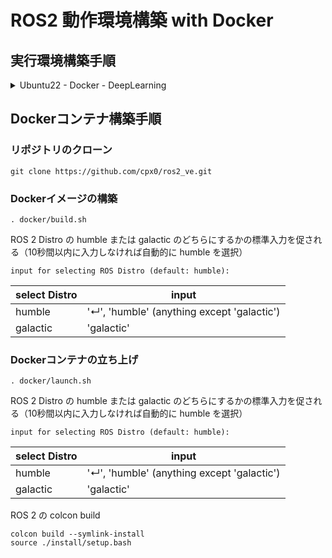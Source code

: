 # ROS2 動作環境構築 with Docker

## 実行環境構築手順

<details>

<summary>Ubuntu22 - Docker - DeepLearning</summary>

## 1. Ubuntu 22.04 LTS (Jammy Jellyfish) インストール

Ubuntuを入れるとしても、Windowsも残しておく必要がある場合が多いと思いますので、ここではWindowsとUbuntuのデュアルブート手順を示します。ただし、GPGPUを安心/安全に実行するためにも、UEFIを利用したパーティション分割によるDual Bootではなく、ブートデバイスを2つのディスクに物理的に分けた状態でのDual Bootとなります。

### 1.1. Ubuntu 22.04 LTS起動用LiveUSB作成

最低4GB以上のUSBフラッシュドライブを用意してください。また、LiveUSBにするにはドライブ全体をフォーマットしなければいけないので、フォーマット以前のドライブ内データはすべて消去されることにご注意ください。
以下のリンクから[ubuntu-22.04.1-desktop-amd64.iso](https://ubuntu.com/download/desktop/thank-you?version=22.04.1&architecture=amd64)をダウンロードしてください。
[ubuntu - Download Ubuntu Desktop](https://ubuntu.com/download/desktop)

LiveUSBを作成するツールとしては、Windowsだとダウンロードのみでインストールせずに使える[Rufus](https://rufus.ie/ja/)（ダウンロードした実行ファイルを開けば使用可能）、Ubuntuではデフォルトで使えるディスクイメージライター（英語名は[Startup Disk Creator](https://ubuntu.com/tutorials/create-a-usb-stick-on-ubuntu#3-launch-startup-disk-creator)？）がおすすめです。

<img src="https://rufus.ie/pics/screenshot1_ja.png" width=50% height=50% alt="Rufus起動イメージ">

### 1.2. デスクトップPCの準備

今回は別のSSDを用意してデュアルブートを行うため、パーティションは分割しません。
UEFI(BIOS)の設定を行えばそのままWindowsのブートドライブが繋がった状態でUbuntuを新たに別のドライブに入れることもできますが、パーティション分割操作をミスするとWindowsのドライブに書き込んでしまう可能性があるので、Ubuntuを入れるドライブ以外はすべて物理的に外して作業することをお勧めします。
UEFIの設定を行い、USBからブートできるようになったら再起動してUbuntuのインストールに入ります。

### 1.3. Ubuntu 22.04 LTSのインストール

Ubuntuを入れるドライブ以外はすべて物理的に外した状態で[ubuntu - Install Ubuntu desktop](https://ubuntu.com/tutorials/install-ubuntu-desktop)の手順に従ってインストールしていきます。

以上でUbuntuのインストールが終わり、Ubuntuの利用が可能となります。
ひとまず、Ubuntu起動後にターミナル（端末）を開いて（`Alt`+`Ctrl`+`T`）、以下コマンドでレジストリを更新しておきましょう。

```terminal:terminal
sudo apt update
```

### 1.4. GRUBの設定

この時点でWindowsのブートドライブをつなぎ直しても大丈夫です。どちらのOSを起動するかはブートローダーによります。
起動するOSを変更するにはUEFIから起動するドライブを変更することもできますが、UbuntuではGRUBを用いて起動するOSを変更できます。
インストールしたデフォルトの状態ではGRUBがWindowsを認識できず、必ずUbuntuが起動してしまいます。理由としては`/boot/grub/grub.cfg`にWindowsの記述がないため、自動的にUbuntuが立ち上がってしまいます。

そこで、まずデバイス上の他の起動可能なOSを検出できるように、`GRUB_DISABLED_OS_PROBER=false`を`/etc/default/grub`に追記してGRUBにてOS-Proberが使えるようにします。

```terminal:terminal
sudo vi /etc/default/grub
```

viの使い方は[2.1.b.a. コマンドモードのみ](https://qiita.com/cpx/items/8069cb7c9896e16febcf#21ba-%E3%82%B3%E3%83%9E%E3%83%B3%E3%83%89%E3%83%A2%E3%83%BC%E3%83%89%E3%81%AE%E3%81%BF)近辺をご参照ください。

```terminal:/etc/default/grub
# If you change this file, run 'update-grub' afterwards to update
# 省略
# ...
GRUB_CMDLINE_LINUX_DEFAULT="quiet splash"
GRUB_CMDLINE_LINUX=""
GRUB_DISABLE_OS_PROBER=false

# Uncomment to enable BadRAM filtering, modify to suit your needs
# 省略
# ...
```

次にGRUBがWindowsを認識できるようにターミナルで以下を実行します。

```terminal:terminal
sudo update-grub
```

```terminal:output
Sourcing file `/etc/default/grub'
Sourcing file `/etc/default/grub.d/init-select.cfg'
Generating grub configuration file ...
Found linux image: /boot/vmlinuz-5.19.0-32-generic
Found initrd image: /boot/initrd.img-5.19.0-32-generic
Found linux image: /boot/vmlinuz-5.15.0-43-generic
Found initrd image: /boot/initrd.img-5.15.0-43-generic
Memtest86+ needs a 16-bit boot, that is not available on EFI, exiting
Warning: os-prober will be executed to detect other bootable partitions.
Its output will be used to detect bootable binaries on them and create new boot entries.
Found Windows Boot Manager on /dev/nvme*****@/efi/Microsoft/Boot/bootmgfw.efi
Adding boot menu entry for UEFI Firmware Settings ...
done
```

Windowsが入っているドライブも挿入されていれば、上記のようにWindows Boot Managerを他のbootable partitionとして検出できると思います。（`*`にて一部情報を伏せています。）
他にも`/boot/grub/grub.cfg`にWindowsの情報が追記されていることを確認できると思います。

```terminal:terminal
grep windows /boot/grub/grub.cfg
```

```terminal:output
menuentry 'Windows Boot Manager (on /dev/nvme*****)' --class windows --class os $menuentry_id_option 'osprober-efi-EA6B-5F8E' {
```

## 2. NVIDIA driverインストール

NVIDIA driverのインストールでは大まかに以下の2つの方法に分かれると思います。

* UEFIのSecure Bootを無効化してから、インストール作業開始
* UEFIのSecure Bootを有効化したまま、Machine Owner Keyリストにバイナリの署名鍵を登録してインストール

Secure Bootを無効化している前提の記事をよく見かけるので、ここではSecure Bootを有効化したままMOKを登録してインストールする手順を示します。

### 2.1. UbuntuデフォルトグラフィックドライバーのNouveauを無効化（GUI or CLI）

UbuntuではデフォルトでNouveau driverがロードされているので、NVIDIA driverインストール前に無効化しておく必要があります。
無効化の方法が2パターンあるのでお好きな方で無効化してください。

#### 2.1.a. GUI(Graphical User Interface)でのNouveau無効化

「設定」＞「このシステムについて」＞「グラフィック」でドライバーを確認してください。
上記画像ではすでにNVIDIA driverをインストール済みですが、Ubuntuインストール後のデフォルトは"NV132"のようなNouveau driverが有効化されていると思います。

<img src="https://qiita-image-store.s3.ap-northeast-1.amazonaws.com/0/765592/fccf1c3a-575e-aefe-7dab-dedabae7bc9b.png" alt="Screenshot from 2023-02-10 15-21-32.png">

上記で有効化グラフィックドライバーを確認後、「ソフトウェアとアップデート」＞「追加のドライバー」がおそらくいちばん下の「X.Org X server -- Nouveau display driverをxserver-xorg-video-nouveauから使用します（オープンソース）」が選択されていると思いますので、「NVIDIA driver metapackageをnvidia-driver-***から使用します（プロプライエタリ）」を選択して「変更の適用(A)」をクリックしてください。

<img src="https://qiita-image-store.s3.ap-northeast-1.amazonaws.com/0/765592/badbe0ec-d519-81f9-4b45-dd0361ac6853.png" alt="Screenshot from 2023-02-10 15-17-55.png">

上記操作完了後におそらく再起動を求められると思いますので、再起動を実施してください。

```terminal:terminal
reboot
```

#### 2.1.b. CLI(Command-Line Interface)でのNouveau無効化

sudoユーザーで各コマンドを実施してください。
（もちろんrootユーザーでも大丈夫です。その場合は`sudo`の枕詞は不要です。）

```terminal:terminal
lsmod | grep nouveau
```

```terminal:output
nouveau              2306048  1
mxm_wmi                16384  1 nouveau
i2c_algo_bit           16384  1 nouveau
drm_ttm_helper         16384  1 nouveau
ttm                    86016  2 drm_ttm_helper,nouveau
drm_kms_helper        311296  1 nouveau
drm                   622592  5 drm_kms_helper,drm_ttm_helper,ttm,nouveau
video                  61440  1 nouveau
wmi                    32768  2 mxm_wmi,nouveau
```

テキストエディタで`/etc/modprobe.d/blacklist-nouveau.conf`を編集します。

```terminal:terminal
sudo vi /etc/modprobe.d/blacklist-nouveau.conf
```

おそらく新規作成となるはずです。

```conf:/etc/modprobe.d/blacklist-nouveau.conf
# 最終行に追記 (ファイルがない場合は新規作成)
blacklist nouveau
options nouveau modeset=0
```

ここでのviの使い方としては、事前に上追記内容を事前にコピーしておき、以下a,bどちらかの手順でキー操作を実施ください。

##### 2.1.b.a. コマンドモードのみ

1. `Shift`+`Ctrl`+`V`でペースト
1. `:`でコマンドモードの入力待ち状態
1. `wq`で上書き保存＋vi終了
1. `Enter(Return)`でコマンド実行

##### 2.1.b.b. 挿入モード＋コマンドモード

1. `i`で挿入モードへ移行
1. `Shift`+`Ctrl`+`V`でペースト
1. `Esc`でコマンドモードへ移行
1. `:`でコマンドモードの入力待ち状態
1. `wq`で上書き保存＋vi終了
1. `Enter(Return)`でコマンド実行

initramfsを再生成します。
initramfsについての説明は、[こちら](https://zenn.dev/miwarin/articles/d9cc9fbc227c53#initramfs-%E3%81%A8%E3%81%AF)の記事がわかりやすかったです。

```terminal:terminal
sudo update-initramfs -u
```

initramfsのupdate反映のために再起動します。

```terminal:terminal
reboot
```

### 2.2. NVIDIA driverインストール

搭載グラフィックカードに対応するドライバーを確認します。

```terminal:terminal
ubuntu-drivers devices
```

```terminal:output
== /sys/devices/pci0000:00/0000:00:01.0/0000:01:00.0 ==
modalias : pci:v000010DEd00002503sv00001462sd0000397Dbc03sc00i00
vendor   : NVIDIA Corporation
model    : GA106 [GeForce RTX 3060]
driver   : nvidia-driver-525-server - distro non-free
driver   : nvidia-driver-525-open - distro non-free recommended
driver   : nvidia-driver-470 - distro non-free
driver   : nvidia-driver-510 - distro non-free
driver   : nvidia-driver-470-server - distro non-free
driver   : nvidia-driver-525 - distro non-free
driver   : nvidia-driver-515-server - distro non-free
driver   : nvidia-driver-515 - distro non-free
driver   : nvidia-driver-515-open - distro non-free
driver   : xserver-xorg-video-nouveau - distro free builtin
```

所望のドライバーをインストールします。

```terminal:terminal
sudo apt install -y nvidia-driver-525
```

ターミナルが「パッケージの設定」という画面になるので、キー操作で進めていきます。

`<了解>`を`Enter`でクリックします。

<img src="https://qiita-image-store.s3.ap-northeast-1.amazonaws.com/0/765592/d32292f4-4bb9-2dfa-a16e-d40c8a0e6e4f.jpeg" alt="20230210_configure_secure_boot.jpg">

MOKリストに署名鍵を登録する際に必要となるパスワードを設定して、`<了解>`を`Enter`でクリックします。

:::note warn
"Perform MOK management"内ではシステムキーボードが英字キー配列が適用となっています。日本語キーボードで作業しかつ記号を用いたパスワードを設定する場合は、ご注意ください。

例．日本語キーボード上での`"`(`Shift`+`2`)＝英字キー配列での`@`(`Shift`+`2`)
:::

<img src="https://qiita-image-store.s3.ap-northeast-1.amazonaws.com/0/765592/b54b8704-91cc-bbb6-b0f4-f5bd10dcd47d.jpeg" alt="20230210_enter_pw_secure_boot.jpg">

"Configure Secure Boot"の設定完了後、再起動します。

```terminal:terminal
reboot
```

再起動すると以下のような"Perform MOK management"という青い画面に移行すると思います。

はじめに、方向キーで`Enroll MOK`に移動して`Enter`キーで選択します。

<img src="https://qiita-image-store.s3.ap-northeast-1.amazonaws.com/0/765592/36635bd8-cfd8-f825-2129-bf865419805c.jpeg" alt="20230210_perform_mok_management_enroll_mok.JPG">

次に、方向キーで`Continue`に移動して`Enter`キーで選択します。

<img src="https://qiita-image-store.s3.ap-northeast-1.amazonaws.com/0/765592/944fadfa-a424-ad11-7f59-a2f61fbbff56.jpeg" alt="20230210_enroll_mok.JPG">

方向キーで`Yes`に移動して`Enter`キーで選択します。

<img src="https://qiita-image-store.s3.ap-northeast-1.amazonaws.com/0/765592/a8af6ca0-4480-5a6f-cebe-e36f8cf242bf.jpeg" alt="20230210_enroll_the_key.JPG">

「パッケージの設定」で設定したSecure Boot用のパスワードを入力して`Enter`キーで選択します。

<img src="https://qiita-image-store.s3.ap-northeast-1.amazonaws.com/0/765592/83591893-e7b4-48aa-a7de-a8c61439eb26.jpeg" alt="20230210_enroll_the_key_pw.JPG">

これでバイナリ署名鍵を登録できたので、`Reboot`に移動して`Enter`キーで選択します。

<img src="https://qiita-image-store.s3.ap-northeast-1.amazonaws.com/0/765592/8893903f-9c58-a564-cc26-99a3d7ed67ed.jpeg" alt="20230210_perform_mok_management_reboot.JPG">

Ubuntuでログインしてターミナルを開いて次のコマンドを打てば、選択したバージョンのNVIDIA driverが適用されていることを確認できます。

```terminal:terminal
nvidia-smi
```

```terminal:output
Sat Feb 18 01:05:08 2023       
+-----------------------------------------------------------------------------+
| NVIDIA-SMI 525.78.01    Driver Version: 525.78.01    CUDA Version: 12.0     |
|-------------------------------+----------------------+----------------------+
| GPU  Name        Persistence-M| Bus-Id        Disp.A | Volatile Uncorr. ECC |
| Fan  Temp  Perf  Pwr:Usage/Cap|         Memory-Usage | GPU-Util  Compute M. |
|                               |                      |               MIG M. |
|===============================+======================+======================|
|   0  NVIDIA GeForce ...  Off  | 00000000:01:00.0  On |                  N/A |
|  0%   43C    P8    15W / 170W |    449MiB / 12288MiB |     25%      Default |
|                               |                      |                  N/A |
+-------------------------------+----------------------+----------------------+
                                                                               
+-----------------------------------------------------------------------------+
| Processes:                                                                  |
|  GPU   GI   CI        PID   Type   Process name                  GPU Memory |
|        ID   ID                                                   Usage      |
|=============================================================================|
|    0   N/A  N/A      2019      G   /usr/lib/xorg/Xorg                206MiB |
|    0   N/A  N/A      2157      G   /usr/bin/gnome-shell               28MiB |
|    0   N/A  N/A      3539      G   ...264950234617016841,131072      189MiB |
|    0   N/A  N/A      5376      G   gnome-control-center                2MiB |
+-----------------------------------------------------------------------------+
```

## 3. CUDA Toolkitインストール

CUDA Toolkitをインストールする場合、おすすめはrunfileでのインストールとなります。
必要なコマンドが2つのみで済み、一番簡単だからです。
以下のアーカイブから目的のバージョンを選択ください。
[nVIDIA DEVELOPER - CUDA Toolkit Archive](https://developer.nvidia.com/cuda-toolkit-archive)

例として、Ubuntu 22.04 LTSにCUDA Toolkit 11.7.1をインストールする場合、以下コマンドを実施することになります。
[nVIDIA DEVELOPER - Download Installer for Linux Ubuntu 22.04 x86_64](https://developer.nvidia.com/cuda-11-7-1-download-archive?target_os=Linux&target_arch=x86_64&Distribution=Ubuntu&target_version=22.04&target_type=runfile_local)

```terminal:terminal
wget https://developer.download.nvidia.com/compute/cuda/11.7.1/local_installers/cuda_11.7.1_515.65.01_linux.run
sudo sh cuda_11.7.1_515.65.01_linux.run
```

NVIDIA driverインストール時と同じようにターミナル内で方向キーで移動、`Enter`キーで選択する画面になります。

こちらの画面では、「すでにドライバーインストールパッケージがあるけど、CUDA Toolkitインストール作業を続ける前に削除することをお勧めするよ」と言われていますが、必要なバージョンのNVIDIA driverを消すわけにはいかないので、`Continue`を選択します。

<img src="https://qiita-image-store.s3.ap-northeast-1.amazonaws.com/0/765592/2c6c451a-eff6-f81e-4073-c9c166936584.jpeg" alt="20230210_cuda_tk_warning_existing_nvidia_driver.JPG">

次にライセンスへの同意を求められます。

<img src="https://qiita-image-store.s3.ap-northeast-1.amazonaws.com/0/765592/a75955e0-8adc-f940-d3ca-d6e444063714.jpeg" alt="20230210_cuda_tk_accept_eula_1.jpg">

とりあえず大丈夫そうであれば、`accept`を入力して`Enter`キーで次に進みます。

<img src="https://qiita-image-store.s3.ap-northeast-1.amazonaws.com/0/765592/c53008b5-ced2-9c43-ebb2-dc828781034f.jpeg" alt="20230210_cuda_tk_accept_eula_2.jpg">

インストールするソフトウェアを選択していきます。

<img src="https://qiita-image-store.s3.ap-northeast-1.amazonaws.com/0/765592/6287df34-368c-8d35-b6cb-a94b2bf82c17.jpeg" alt="20230210_cuda_tk_installer_1.JPG">

右方向キーで詳細展開、左方向キーで詳細縮小です。

<img src="https://qiita-image-store.s3.ap-northeast-1.amazonaws.com/0/765592/fc478787-d54f-e6c9-f8f2-3c1629bd3c99.jpeg" alt="20230210_cuda_tk_installer_2.JPG">

インストールするソフトウェアを確認していきます。

<img src="https://qiita-image-store.s3.ap-northeast-1.amazonaws.com/0/765592/fa46764c-8584-2e97-bc0a-3c6ab9f57146.jpeg" alt="20230210_cuda_tk_installer_3.JPG">

ドライバーはすでにインストール済みなので、`Enter`キーで`X`マークを外して除外します。

<img src="https://qiita-image-store.s3.ap-northeast-1.amazonaws.com/0/765592/b32f9f37-b8ee-3f8a-53a4-394e723aa02b.jpeg" alt="20230210_cuda_tk_installer_4.JPG">

そして`Install`を選択して、CUDA Toolkitのインストールが開始されます。

インストールが完了すると、以下のようにインストールの概要が表示されます。

```terminal:output
===========
= Summary =
===========

Driver:   Not Selected
Toolkit:  Installed in /usr/local/cuda-11.7/

Please make sure that
 -   PATH includes /usr/local/cuda-11.7/bin
 -   LD_LIBRARY_PATH includes /usr/local/cuda-11.7/lib64, or, add /usr/local/cuda-11.7/lib64 to /etc/ld.so.conf and run ldconfig as root

To uninstall the CUDA Toolkit, run cuda-uninstaller in /usr/local/cuda-11.7/bin
***WARNING: Incomplete installation! This installation did not install the CUDA Driver. A driver of version at least 515.00 is required for CUDA 11.7 functionality to work.
To install the driver using this installer, run the following command, replacing <CudaInstaller> with the name of this run file:
    sudo <CudaInstaller>.run --silent --driver

Logfile is /var/log/cuda-installer.log

```

`PATH`と`LD_LIBRARY_PATH`にCUDAへのパスを通してね、と指示が記載されているので、ユーザーディレクトリ`~/`直下の`.bashrc`に追記します。

```terminal:terminal
vi ~/.bashrc
```

以下内容をコピペしてください。
viの使い方は[2.1.b.a. コマンドモードのみ](https://qiita.com/cpx/items/8069cb7c9896e16febcf#21ba-%E3%82%B3%E3%83%9E%E3%83%B3%E3%83%89%E3%83%A2%E3%83%BC%E3%83%89%E3%81%AE%E3%81%BF)をご参照ください。

```vim:~/.bashrc
# 最終行に追記
export PATH=/usr/local/cuda-11.7/bin:$PATH
export LD_LIBRARY_PATH=/usr/local/cuda-11.7/lib64:$LD_LIBRARY_PATH
```

再起動します。

```terminal:terminal
reboot
```

再起動後、以下コマンドでインストールされているCUDA Toolkitのバージョンを確認できます。

```terminal:terminal
nvcc -V
```

```terminal:output
nvcc: NVIDIA (R) Cuda compiler driver
Copyright (c) 2005-2022 NVIDIA Corporation
Built on Wed_Jun__8_16:49:14_PDT_2022
Cuda compilation tools, release 11.7, V11.7.99
Build cuda_11.7.r11.7/compiler.31442593_0
```

## 4. cuDNNインストール

[nVIDIA DEVELOPER - cuDNN Archive](https://developer.nvidia.com/rdp/cudnn-archive)で目的のバージョンを選択してダウンロードしてください。

[nVIDIA DEVELOPER - NVIDIA Deep Learning cuDNN Documentation - 1.3.1. Tar File Installation](https://docs.nvidia.com/deeplearning/cudnn/install-guide/index.html#installlinux-tar)に記載されているインストール手順に従っていきます。

例として、CUDA Toolkit 11.7を入れたUbuntu 22.04 LTSにcuDNN 8.7をインストールする場合、以下リンクを開いてダウンロードします。
[Local Installer for Linux x86_64 (Tar)](https://developer.nvidia.com/downloads/c118-cudnn-linux-8664-87084cuda11-archivetarz)

`~/Downloads`ディレクトリ下に`cudnn-linux-x86_64-8.7.0.84_cuda11-archive.tar.xz`を保存した場合、`~$`=`/home/${USER}`のホームディレクトリにて以下コマンドを実施することになります。

```termial:terminal
tar -xvf ~/Downloads/cudnn-linux-x86_64-8.7.0.84_cuda11-archive.tar.xz -C ~/
sudo cp cudnn-linux-x86_64-8.7.0.84_cuda11-archive/include/cudnn*.h /usr/local/cuda/include
sudo cp -P cudnn-linux-x86_64-8.7.0.84_cuda11-archive/lib/libcudnn* /usr/local/cuda/lib64
sudo chmod a+r /usr/local/cuda/include/cudnn*.h /usr/local/cuda/lib64/libcudnn*
```

以下コマンドでインストールしたcuDNNバージョンを確認できます。

```terminal:terminal
cat /usr/local/cuda/include/cudnn_version.h | grep CUDNN_MAJOR -A 2
```

```terminal:output
#define CUDNN_MAJOR 8
#define CUDNN_MINOR 7
#define CUDNN_PATCHLEVEL 0
--
#define CUDNN_VERSION (CUDNN_MAJOR * 1000 + CUDNN_MINOR * 100 + CUDNN_PATCHLEVEL)

/* cannot use constexpr here since this is a C-only file */

```

## 5. Docker Engineインストール

[docker docs - Install Docker Engine on Ubuntu](https://docs.docker.com/engine/install/ubuntu/)に従ってDocker Engineをインストールしていきます。

とりあえず、以下コマンドを実行することで、Docker Engineインストールとバージョン確認ができます。

```terminal:terminal
sudo apt update
sudo apt-get install \
     ca-certificates \
     curl \
     gnupg \
     lsb-release
sudo mkdir -m 0755 -p /etc/apt/keyrings
curl -fsSL https://download.docker.com/linux/ubuntu/gpg | sudo gpg --dearmor -o /etc/apt/keyrings/docker.gpg
echo \
  "deb [arch=$(dpkg --print-architecture) signed-by=/etc/apt/keyrings/docker.gpg] https://download.docker.com/linux/ubuntu \
  $(lsb_release -cs) stable" | sudo tee /etc/apt/sources.list.d/docker.list > /dev/null
sudo apt update
sudo apt install docker-ce docker-ce-cli containerd.io docker-buildx-plugin docker-compose-plugin
sudo docker version
```

次に、dockerを`sudo`なしで実行できるように、ユーザーをdockerグループに追加します。
[docker docs - Linux post-installation steps for Docker Engine](https://docs.docker.com/engine/install/linux-postinstall/)に従って作業します。
以下コマンドでいいのですが、dockerグループはできているはずなので、`groupadd`と`newgrp`は必要ないと思われますが、とりあえず公式ドキュメントに従って記載しておきました。私の環境では「すでにdockerグループあるよ」とエラーが出てしまいましたが、とりあえず`usermod -aG`でdockerグループにユーザーを追加することになるので、`docker version`は正常に動作しました。

```terminal:terminal
sudo groupadd docker
sudo usermod -aG docker $USER
newgrp docker
docker version
```

## 6. NVIDIA Container Toolkitインストール

[NVIDIA Cloud Native Technologies - NVIDIA CONTAINER TOOLKIT: Installation Guide](https://docs.nvidia.com/datacenter/cloud-native/container-toolkit/install-guide.html)に従って、Docker内でのGPU動作に必要なNVIDIA Container Tooolkitをインストールします。

一昔前（1年ほど前？）までは`nvidia-docker2`がDocker内でのGPU動作に必要だったのですが、現在の情報によると、`nvidia-docker2`および`nvidia-container-runtime`は`nvidia-container-toolkit`に統合されたことで非推奨となっているそうです。
情報のソースは[NVIDIA Cloud Native Technologies - NVIDIA CONTAINER TOOLKIT: Architecture Overview](https://docs.nvidia.com/datacenter/cloud-native/container-toolkit/arch-overview.html)になります。該当箇所を以下に抜粋しておきます。

:::note warn
In the past the `nvidia-docker2` and `nvidia-container-runtime` packages were also discussed as part of the NVIDIA container stack. These packages should be considered deprecated as their functionality has been merged with the `nvidia-container-toolkit` package. The packages may still be available to introduce dependencies on `nvidia-container-toolkit` and ensure that older workflows continue to function. For more information on these packages see the documentation archive for version older than `v1.12.0`.
:::

[Setting up NVIDIA Container Toolkit](https://docs.nvidia.com/datacenter/cloud-native/container-toolkit/install-guide.html#setting-up-nvidia-container-toolkit)からNVIDIA Container Tooolkitインストール準備が始まります。

まず、以下コマンドでパッケージリポジトリとGPGキーを設定します。

```terminal:terminal
distribution=$(. /etc/os-release;echo $ID$VERSION_ID) \
      && curl -fsSL https://nvidia.github.io/libnvidia-container/gpgkey | sudo gpg --dearmor -o /usr/share/keyrings/nvidia-container-toolkit-keyring.gpg \
      && curl -s -L https://nvidia.github.io/libnvidia-container/$distribution/libnvidia-container.list | \
            sed 's#deb https://#deb [signed-by=/usr/share/keyrings/nvidia-container-toolkit-keyring.gpg] https://#g' | \
            sudo tee /etc/apt/sources.list.d/nvidia-container-toolkit.list
```

上記設定内容を反映するために、以下コマンドでパッケージリストを更新し`nvidia-container-toolkit`をインストールします。

```terminal:terminal
sudo apt update
sudo apt install -y nvidia-container-toolkit
```

次にNVIDIA Container Runtimeを認識するために、以下コマンドでDockerデーモンを設定します。

```terminal:terminal
sudo nvidia-ctk runtime configure --runtime=docker
```

しかし、私の環境では「`/etc/docker/daemon.json`なんていうディレクトリやファイルは存在しないよ」と怒られてしまったので、以下コマンドで当該ディレクトリおよびファイルを新規作成しました。

```terminal:terminal
sudo mkdir -p /etc/docker
sudo vi /etc/docker/daemon.json
```

以下内容をコピペしてください。

```json:/etc/docker/daemon.json
{
   "runtimes" : {
      "nvidia" : {
         "path" : "/usr/bin/nvidia-container-runtime",
         "runtimeArgs" : []
      }
   }
}
```

そうすれば以下コマンドが正常に動作します。（表面上では上記jsonの書き順が整理されるだけでしたが、内部的にはこのコマンドでしかランタイムの設定が更新されない可能性などもあるので、しっかり実行しておきましょう。）

```terminal:terminal
sudo nvidia-ctk runtime configure --runtime=docker
```

```terminal:output
INFO[0000] Loading docker config from /etc/docker/daemon.json 
INFO[0000] Config file does not exist, creating new one 
INFO[0000] Flushing docker config to /etc/docker/daemon.json 
INFO[0000] Successfully flushed config                  
INFO[0000] Wrote updated config to /etc/docker/daemon.json 
INFO[0000] It is recommended that the docker daemon be restarted. 
```

新しいランタイム設定を適用するためにDockerデーモンを再始動します。

```terminal:terminal
sudo systemctl restart docker
```

以上で、Ubuntu 22.04 LTSにてDocker内でGPUを動かすための環境構築は完了となります。

念のため、以下コマンドを実行してDocker内でGPUを動かせるかどうかを確認しましょう。
新しくDockerイメージ(下記イメージは約6.8GB)をpullしてくるので、ダウンロードに少々時間がかかります。

```terminal:terminal
docker run --rm --gpus all \
    nvcr.io/nvidia/cuda:11.7.1-cudnn8-devel-ubuntu22.04 \
    bash -c "nvidia-smi; nvcc -V"
```

以下のような出力が得られれば、Docker内でGPUを動かせていることの確認が完了となります。

```terminal:output
==========
== CUDA ==
==========

CUDA Version 11.7.1

Container image Copyright (c) 2016-2022, NVIDIA CORPORATION & AFFILIATES. All rights reserved.

This container image and its contents are governed by the NVIDIA Deep Learning Container License.
By pulling and using the container, you accept the terms and conditions of this license:
https://developer.nvidia.com/ngc/nvidia-deep-learning-container-license

A copy of this license is made available in this container at /NGC-DL-CONTAINER-LICENSE for your convenience.

Fri Feb 17 16:47:33 2023       
+-----------------------------------------------------------------------------+
| NVIDIA-SMI 525.78.01    Driver Version: 525.78.01    CUDA Version: 12.0     |
|-------------------------------+----------------------+----------------------+
| GPU  Name        Persistence-M| Bus-Id        Disp.A | Volatile Uncorr. ECC |
| Fan  Temp  Perf  Pwr:Usage/Cap|         Memory-Usage | GPU-Util  Compute M. |
|                               |                      |               MIG M. |
|===============================+======================+======================|
|   0  NVIDIA GeForce ...  Off  | 00000000:01:00.0  On |                  N/A |
|  0%   43C    P8    15W / 170W |    380MiB / 12288MiB |     22%      Default |
|                               |                      |                  N/A |
+-------------------------------+----------------------+----------------------+
                                                                               
+-----------------------------------------------------------------------------+
| Processes:                                                                  |
|  GPU   GI   CI        PID   Type   Process name                  GPU Memory |
|        ID   ID                                                   Usage      |
|=============================================================================|
+-----------------------------------------------------------------------------+
nvcc: NVIDIA (R) Cuda compiler driver
Copyright (c) 2005-2022 NVIDIA Corporation
Built on Wed_Jun__8_16:49:14_PDT_2022
Cuda compilation tools, release 11.7, V11.7.99
Build cuda_11.7.r11.7/compiler.31442593_0

```

</details>

## Dockerコンテナ構築手順

### リポジトリのクローン
```terminal:terminal
git clone https://github.com/cpx0/ros2_ve.git
```

### Dockerイメージの構築
```terminal:terminal
. docker/build.sh
```
ROS 2 Distro の humble または galactic のどちらにするかの標準入力を促される（10秒間以内に入力しなければ自動的に humble を選択）
```terminal:interactive
input for selecting ROS Distro (default: humble): 
```
|select Distro|input|
|-|-|
|humble|'&crarr;', 'humble' (anything except 'galactic')|
|galactic|'galactic'|

### Dockerコンテナの立ち上げ
```terminal:terminal
. docker/launch.sh
```
ROS 2 Distro の humble または galactic のどちらにするかの標準入力を促される（10秒間以内に入力しなければ自動的に humble を選択）
```terminal:interactive
input for selecting ROS Distro (default: humble): 
```
|select Distro|input|
|-|-|
|humble|'&crarr;', 'humble' (anything except 'galactic')|
|galactic|'galactic'|

ROS 2 の colcon build
```terminal:terminal
colcon build --symlink-install
source ./install/setup.bash
```

